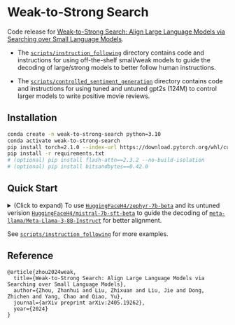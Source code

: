 <!-- TODO: change `weak-to-strong-search` ot `weak-to-strong-search` -->

# Weak-to-Strong Search

Code release for [Weak-to-Strong Search: Align Large Language Models via Searching over Small Language Models](https://arxiv.org/abs/2405.19262).

- The [`scripts/instruction_following`](https://github.com/ZHZisZZ/weak-to-strong-search/blob/main/scripts/instruction_following) directory contains code and instructions for using off-the-shelf small/weak models to guide the decoding of large/strong models to better follow human instructions.

- The [`scripts/controlled_sentiment_generation`](https://github.com/ZHZisZZ/weak-to-strong-search/blob/main/scripts/controlled_sentiment_generation) directory contains code and instructions for using tuned and untuned gpt2s (124M) to control larger models to write positive movie reviews.


## Installation

```bash
conda create -n weak-to-strong-search python=3.10
conda activate weak-to-strong-search
pip install torch=2.1.0 --index-url https://download.pytorch.org/whl/cu118
pip install -r requirements.txt
# (optional) pip install flash-attn==2.3.2 --no-build-isolation
# (optional) pip install bitsandbytes==0.42.0
```

## Quick Start

<details>
<summary>
(Click to expand) To use <a href="https://huggingface.co/HuggingFaceH4/zephyr-7b-beta"><code>HuggingFaceH4/zephyr-7b-beta</code></a> and its untuned verision <a href="https://huggingface.co/HuggingFaceH4/mistral-7b-sft-beta"><code>HuggingFaceH4/mistral-7b-sft-beta</code></a> to guide the decoding of <a href="https://huggingface.co/meta-llama/Meta-Llama-3-8B-Instruct"><code>meta-llama/Meta-Llama-3-8B-Instruct</code></a> for better alignment.
</summary>

```python
import torch
from transformers import AutoModelForCausalLM, AutoTokenizer

from src.inference_time_alignment.decoders.cbs import CBSPosthocGenerationMixin
from src.inference_time_alignment.scorers import ImplicitValueScorer


def get_zephyr_scorer() -> ImplicitValueScorer:
    """
    Use `zephyr-7b-beta` and its untuned verision `mistral-7b-sft-beta` as scorer to guide other models
    """
    tuned_model = AutoModelForCausalLM.from_pretrained(
        "HuggingFaceH4/zephyr-7b-beta", torch_dtype=torch.bfloat16, device_map="auto")
    untuned_model = AutoModelForCausalLM.from_pretrained(
        "HuggingFaceH4/mistral-7b-sft-beta", torch_dtype=torch.bfloat16, device_map="auto")
    tokenizer = AutoTokenizer.from_pretrained("HuggingFaceH4/zephyr-7b-beta")
    tokenizer.pad_token = tokenizer.eos_token
    tokenizer.padding_side = "left"
    prompt_template = tokenizer.apply_chat_template(
        [
            {"role": "system", "content": ""},
            {"role": "user",   "content": "{raw_prompt}"},
        ],
        tokenize=False, 
        add_generation_prompt=True,
    )
    implicit_value_scorer = ImplicitValueScorer(
        model=tuned_model,
        ref_model=untuned_model,
        tokenizer=tokenizer,
        model_prompt_template=prompt_template,
        ref_model_prompt_template=prompt_template,
    )
    return implicit_value_scorer


# the (stonger/larger) model to be guided
base = AutoModelForCausalLM.from_pretrained(
    "meta-llama/Meta-Llama-3-8B-Instruct", torch_dtype=torch.bfloat16, device_map="auto")
tokenizer = AutoTokenizer.from_pretrained("meta-llama/Meta-Llama-3-8B-Instruct")
prompt_template = tokenizer.apply_chat_template(
    [
        {"role": "system", "content": ""},
        {"role": "user",   "content": "{raw_prompt}"},
    ],
    tokenize=False, 
    add_generation_prompt=True,
)

# chunk-level beam search wrapper
cbs_model = CBSPosthocGenerationMixin(base, tokenizer)
# implicit value scorer
scorer = get_zephyr_scorer()

# prepare prompts
raw_prompt = "Who are you?"
prompt = prompt_template.format(raw_prompt=raw_prompt)
prompt_tokenized = tokenizer(prompt, return_tensors="pt", add_special_tokens=False)
prompt_len = prompt_tokenized["input_ids"].size(1)

# search for the highest scoring response
outputs = cbs_model.search(
    input_ids=prompt_tokenized["input_ids"].cuda(),
    attention_mask=prompt_tokenized["attention_mask"].cuda(),
    scorer=scorer.set_raw_prompt(raw_prompt),
    split_by_prompt_text=False,
    w=2, k=2, l=30, # CBS related args 
    max_new_tokens=128,
)

print(tokenizer.decode(outputs[0][prompt_len:], skip_special_tokens=True))
```

</details>


See [`scripts/instruction_following`](https://github.com/ZHZisZZ/weak-to-strong-search/blob/main/scripts/instruction_following) for more examples.


## Reference

```
@article{zhou2024weak,
  title={Weak-to-Strong Search: Align Large Language Models via Searching over Small Language Models},
  author={Zhou, Zhanhui and Liu, Zhixuan and Liu, Jie and Dong, Zhichen and Yang, Chao and Qiao, Yu},
  journal={arXiv preprint arXiv:2405.19262},
  year={2024}
}
```
